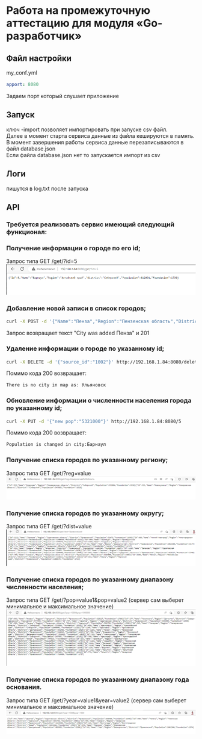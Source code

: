 # Работа на промежуточную аттестацию для модуля «Go-разработчик»
## Файл настройки
my_conf.yml
```yaml
apport: 8080
```
Задаем порт который слушает приложение
## Запуск
ключ -import позволяет импортировать при запуске csv файл.  
Далее в момент старта сервиса  данные из файла кешируются в память.      
В момент завершения работы сервиса данные  перезаписываются в файл database.json    
Если файла database.json нет то запускается импорт из csv
## Логи 
пишутся в log.txt после запуска

## API
### Требуется реализовать сервис имеющий следующий функционал:

###  Получение информации о городе по его id;
Запрос типа GET /get/?id=5
![img.png](img.png)

### Добавление новой записи в список городов;
```bash
curl -X POST -d '{"Name":"Пенза","Region":"Пензенская область","District":"Приволжский","Population":522823,"Foundation":1663}' http://192.168.1.84:8080/create
```
Запрос возвращает текст "City was added Пенза" и 201

### Удаление информации о городе по указанному id;
```bash
curl -X DELETE -d '{"source_id":"1002"}' http://192.168.1.84:8080/delete
```
Помимо кода 200 возвращает:
```bash
There is no city in map as: Ульяновск
```
### Обновление информации о численности населения города по указанному id;
```bash
curl -X PUT -d '{"new pop":"5321000"}' http://192.168.1.84:8080/5  
```
Помимо кода 200 возвращает:
```bash
Population is changed in city:Барнаул
```
### Получение списка городов по указанному региону;
Запрос типа GET /get/?reg=value
![img_1.png](img_1.png)
### Получение списка городов по указанному округу;
Запрос типа GET /get/?dist=value
![img_2.png](img_2.png)
### Получение списка городов по указанному диапазону численности населения;
Запрос типа GET /get/?pop=value1&pop=value2 (сервер сам выберет минимальное и максимальное значение)
![img_3.png](img_3.png)

### Получение списка городов по указанному диапазону года основания.
Запрос типа GET /get/?year=value1&year=value2 (сервер сам выберет минимальное и максимальное значение)
![img_4.png](img_4.png)

